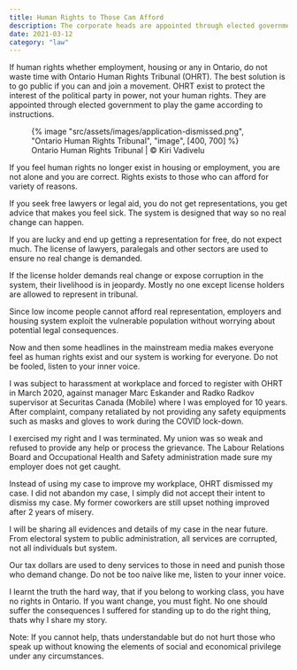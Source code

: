 ```yaml
---
title: Human Rights to Those Can Afford
description: The corporate heads are appointed through elected government to play the game according to their benefit
date: 2021-03-12
category: "law"
---
```


If human rights whether employment, housing or any in Ontario, do not waste time with Ontario Human Rights Tribunal (OHRT). The best solution is to go public if you can and join a movement. OHRT exist to protect the interest of the political party in power, not your human rights. They are appointed through elected government to play the game according to instructions.

<!-- excerpt -->

<figure>
{% image "src/assets/images/application-dismissed.png", "Ontario Human Rights Tribunal", "image", [400, 700] %}
<figcaption>Ontario Human Rights Tribunal | © Kiri Vadivelu</figcaption>
</figure>

If you feel human rights no longer exist in housing or employment, you are not alone and you are correct. Rights exists to those who can afford for variety of reasons.

If you seek free lawyers or legal aid, you do not get representations, you get advice that makes you feel sick. The system is designed that way so no real change can happen.

If you are lucky and end up getting a representation for free, do not expect much. The license of lawyers, paralegals and other sectors are used to ensure no real change is demanded.

If the license holder demands real change or expose corruption in the system, their livelihood is in jeopardy. Mostly no one except license holders are allowed to represent in tribunal.

Since low income people cannot afford real representation, employers and housing system exploit the vulnerable population without worrying about potential legal consequences.

Now and then some headlines in the mainstream media makes everyone feel as human rights exist and our system is working for everyone. Do not be fooled, listen to your inner voice.

I was subject to harassment at workplace and forced to register with OHRT in March 2020, against manager Marc Eskander and Radko Radkov supervisor at Securitas Canada (Mobile) where I was employed for 10 years. After complaint, company retaliated by not providing any safety equipments such as masks and gloves to work during the COVID lock-down.

I exercised my right and I was terminated. My union was so weak and refused to provide any help or process the grievance. The Labour Relations Board and Occupational Health and Safety administration made sure my employer does not get caught.

Instead of using my case to improve my workplace, OHRT dismissed my case. I did not abandon my case, I simply did not accept their intent to dismiss my case. My former coworkers are still upset nothing improved after 2 years of misery.

I will be sharing all evidences and details of my case in the near future. From electoral system to public administration, all services are corrupted, not all individuals but system.

Our tax dollars are used to deny services to those in need and punish those who demand change. Do not be too naive like me, listen to your inner voice.

I learnt the truth the hard way, that if you belong to working class, you have no rights in Ontario. If you want change, you must fight. No one should suffer the consequences I suffered for standing up to do the right thing, thats why I share my story.

Note: If you cannot help, thats understandable but do not hurt those who speak up without knowing the elements of social and economical privilege under any circumstances.
